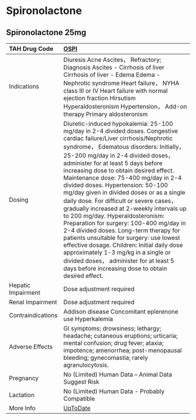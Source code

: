 # Spironolactone

## Spironolactone 25mg

| TAH Drug Code      | [OSPI](https://www.tahsda.org.tw/drugs/hissearch.php?drug_code=OSPI)                                                                                                                                                                                                                                                                                                                                                                                                                                                                                                                                                                                                                                                                                                                                                                                              |
|:-------------------|:------------------------------------------------------------------------------------------------------------------------------------------------------------------------------------------------------------------------------------------------------------------------------------------------------------------------------------------------------------------------------------------------------------------------------------------------------------------------------------------------------------------------------------------------------------------------------------------------------------------------------------------------------------------------------------------------------------------------------------------------------------------------------------------------------------------------------------------------------------------|
| Indications        | Diuresis Acne Ascites， Refractory; Diagnosis Ascites - Cirrhosis of liver Cirrhosis of liver - Edema Edema - Nephrotic syndrome Heart failure， NYHA class III or IV Heart failure with normal ejection fraction Hirsutism Hyperaldosteronism Hypertension， Add-on therapy Primary aldosteronism                                                                                                                                                                                                                                                                                                                                                                                                                                                                                                                                                                |
| Dosing             | Diuretic-induced hypokalemia: 25-100 mg/day in 2-4 divided doses. Congestive cardiac failure/Liver cirrhosis/Nephrotic syndrome， Edematous disorders: Initially， 25-200 mg/day in 2-4 divided doses， administer for at least 5 days before increasing dose to obtain desired effect. Maintenance dose: 75-400 mg/day in 2-4 divided doses. Hypertension: 50-100 mg/day given in divided doses or as a single daily dose. For difficult or severe cases， gradually increased at 2-weekly intervals up to 200 mg/day. Hyperaldosteronism: Preparation for surgery: 100-400 mg/day in 2-4 divided doses. Long-term therapy for patients unsuitable for surgery: use lowest effective dosage. Children: Initial daily dose approximately 1-3 mg/kg in a single or divided doses， administer for at least 5 days before increasing dose to obtain desired effect. |
| Hepatic Impairment | Dose adjustment required                                                                                                                                                                                                                                                                                                                                                                                                                                                                                                                                                                                                                                                                                                                                                                                                                                          |
| Renal Impairment   | Dose adjustment required                                                                                                                                                                                                                                                                                                                                                                                                                                                                                                                                                                                                                                                                                                                                                                                                                                          |
| Contraindications  | Addison disease Concomitant eplerenone use Hyperkalemia                                                                                                                                                                                                                                                                                                                                                                                                                                                                                                                                                                                                                                                                                                                                                                                                           |
| Adverse Effects    | GI symptoms; drowsiness; lethargy; headache; cutaneous eruptions; urticaria; mental confusion; drug fever; ataxia; impotence; amenorrhea; post-menopausal bleeding; gynecomastia; rarely agranulocytosis.                                                                                                                                                                                                                                                                                                                                                                                                                                                                                                                                                                                                                                                         |
| Pregnancy          | No (Limited) Human Data – Animal Data Suggest Risk                                                                                                                                                                                                                                                                                                                                                                                                                                                                                                                                                                                                                                                                                                                                                                                                                |
| Lactation          | No (Limited) Human Data - Probably Compatible                                                                                                                                                                                                                                                                                                                                                                                                                                                                                                                                                                                                                                                                                                                                                                                                                     |
| More Info          | [UpToDate](https://www.uptodate.com/contents/spironolactone-drug-information)                                                                                                                                                                                                                                                                                                                                                                                                                                                                                                                                                                                                                                                                                                                                                                                     |

